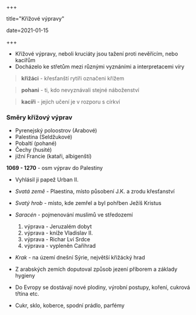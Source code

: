 +++

title="Křížové výpravy"

date=2021-01-15

+++

- Křížové výpravy, neboli kruciáty jsou tažení proti nevěřícím, nebo kacířům
- Docházelo ke střetům mezi různými vyznáními a interpretacemi víry

> **křižáci** - křesťanští rytíři označeni křížem

> **pohani** - ti, kdo nevyznávali stejné náboženství

> **kacíři** - jejich učení je v rozporu s církví

### Směry křížový výprav

- Pyrenejský poloostrov (Arabové)
- Palestina (Seldžukové)
- Pobaltí (pohané)
- Čechy (husité)
- jižní Francie (kataři, albigenští)

**1069 - 1270** - osm výprav do Palestiny

- Vyhlásil ji papež Urban II.
- *Svatá země* - Plaestina, místo působení J.K. a zrodu křesťanství
- *Svatý hrob* - místo, kde zemřel a byl pohřben Ježíš Kristus
- *Saracén* - pojmenování muslimů ve středozemí
  1. výprava - Jeruzalém dobyt
  2. výprava - kníže Vladislav II.
  3. výprava - Richar Lví Srdce
  4. výprava - vypleněn Cařihrad
- *Krak* - na území dnešní Sýrie, největší křižácký hrad
- Z arabských zemích doputoval způsob jezení příborem a základy hygieny

- Do Evropy se dostávají nové plodiny, výrobní postupy, koření, cukrová třtina etc.
- Cukr, sklo, koberce, spodní prádlo, parfémy